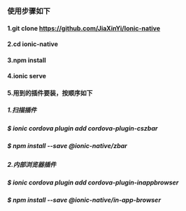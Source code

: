 ### 使用步骤如下
#### 1.git clone https://github.com/JiaXinYi/Ionic-native
#### 2.cd ionic-native
#### 3.npm install
#### 4.ionic serve
#### 5.用到的插件要装，按顺序如下 

##### 1.扫描插件
##### $ ionic cordova plugin add cordova-plugin-cszbar
##### $ npm install --save @ionic-native/zbar

##### 2.内部浏览器插件
##### $ ionic cordova plugin add cordova-plugin-inappbrowser
##### $ npm install --save @ionic-native/in-app-browser

